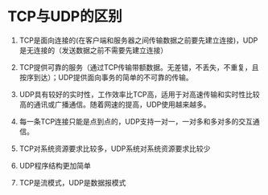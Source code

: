 # TCP与UDP的区别
1. TCP是面向连接的(在客户端和服务器之间传输数据之前要先建立连接)，UDP是无连接的（发送数据之前不需要先建立连接）

2. TCP提供可靠的服务（通过TCP传输带额数据。无差错，不丢失，不重复，且按序到达）；UDP提供面向事务的简单的不可靠的传输。

3. UDP具有较好的实时性，工作效率比TCP高，适用于对高速传输和实时性比较高的通讯或广播通信。随着网速的提高，UDP使用越来越多。

4. 每一条TCP连接只能是点到点的，UDP支持一对一，一对多和多对多的交互通信。

5. TCP对系统资源要求比较多，UDP系统对系统资源要求比较少

6. UDP程序结构更加简单

7. TCP是流模式，UDP是数据报模式
